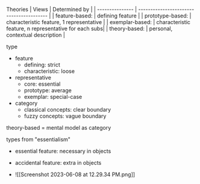 
Theories
| Views           | Determined by                            |
| --------------- | ---------------------------------------- |
| feature-based:   | defining feature                         |
| prototype-based: | characteristic feature, 1 representative |
| exemplar-based:  | characteristic feature, n representative for each subs|
| theory-based:    | personal, contextual description                        | 

type
- feature
	- defining:        strict
	- characteristic:  loose
- representative
	- core:       essential
	- prototype:  average
	- exemplar:   special-case
- category
	- classical concepts:  clear boundary
	- fuzzy concepts:      vague boundary


theory-based = mental model as category

types from "essentialism"
- essential feature:  necessary in objects
- accidental feature: extra in objects

- ![[Screenshot 2023-06-08 at 12.29.34 PM.png]]